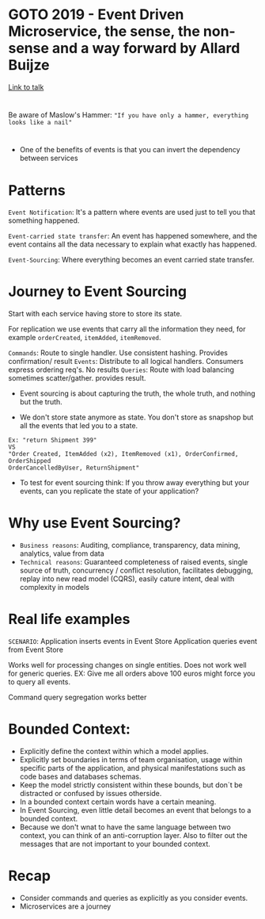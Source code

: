 # GOTO 2019 - Event Driven Microservice, the sense, the non-sense and a way forward by Allard Buijze

[Link to talk](https://www.youtube.com/watch?v=jrbWIS7BH70)

#

Be aware of Maslow's Hammer: `"If you have only a hammer, everything looks like a nail"`

#

- One of the benefits of events is that you can invert the dependency between services

# Patterns

`Event Notification`: It's a pattern where events are used just to tell you
that something happened.

`Event-carried state transfer`: An event has happened somewhere,
and the event contains all the data necessary to explain
what exactly has happened.

`Event-Sourcing`: Where everything becomes an event carried state transfer.

# Journey to Event Sourcing

Start with each service having store to store its state.

For replication we use events that carry all the information they need,
for example `orderCreated`, `itemAdded`, `itemRemoved`.

`Commands`: Route to single handler. Use consistent hashing. Provides confirmation/ result
`Events`: Distribute to all logical handlers. Consumers express ordering req's. No results
`Queries`: Route with load balancing sometimes scatter/gather. provides result.

- Event sourcing is about capturing the truth, the whole truth, and nothing but the truth.

- We don't store state anymore as state. You don't store as snapshop but all the events that led you to a state.

```
Ex: "return Shipment 399"
VS
"Order Created, ItemAdded (x2), ItemRemoved (x1), OrderConfirmed, OrderShipped
OrderCancelledByUser, ReturnShipment"
```

- To test for event sourcing think: If you throw away everything but your events, can you replicate the state of your application?

# Why use Event Sourcing?

- `Business reasons`: Auditing, compliance, transparency, data mining, analytics, value from data
- `Technical reasons`: Guaranteed completeness of raised events,
  single source of truth, concurrency / conflict resolution, facilitates debugging,
  replay into new read model (CQRS), easily cature intent,
  deal with complexity in models

# Real life examples

`SCENARIO`:
Application inserts events in Event Store
Application queries event from Event Store

Works well for processing changes on single entities.
Does not work well for generic queries.
EX: Give me all orders above 100 euros might force you to query all events.

Command query segregation works better

# Bounded Context:

- Explicitly define the context within which a model applies.
- Explicitly set boundaries in terms of team organisation,
  usage within specific parts of the application, and physical manifestations
  such as code bases and databases schemas.
- Keep the model strictly consistent within these bounds, but don´t be distracted
  or confused by issues otherside.
- In a bounded context certain words have a certain meaning.
- In Event Sourcing, even little detail becomes an event that belongs to a bounded context.
- Because we don't wnat to have the same language between two context, you can think of an anti-corruption layer. Also to filter out the messages that are not important to your bounded context.

# Recap

- Consider commands and queries as explicitly as you consider events.
- Microservices are a journey
